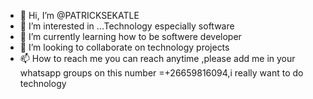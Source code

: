- 👋 Hi, I’m @PATRICKSEKATLE
- 👀 I’m interested in ...Technology especially software
- 🌱 I’m currently learning how to be softwere developer
- 💞️ I’m looking to collaborate on technology projects
- 📫 How to reach me you can reach anytime ,please add me in your whatsapp groups on this number =+26659816094,i really want to do technology

<!---
PATRICKSEKATLE/PATRICKSEKATLE is a ✨ special ✨ repository because its `README.md` (this file) appears on your GitHub profile.
You can click the Preview link to take a look at your changes.
--->
